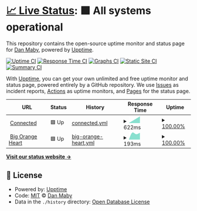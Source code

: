 # [📈 Live Status](https://status.connected.so): <!--live status--> **🟩 All systems operational**

This repository contains the open-source uptime monitor and status page for [Dan Maby](https://blue37.com), powered by [Upptime](https://github.com/upptime/upptime).

[![Uptime CI](https://github.com/danmaby/status.connected.so/workflows/Uptime%20CI/badge.svg)](https://github.com/danmaby/status.connected.so/actions?query=workflow%3A%22Uptime+CI%22)
[![Response Time CI](https://github.com/danmaby/status.connected.so/workflows/Response%20Time%20CI/badge.svg)](https://github.com/danmaby/status.connected.so/actions?query=workflow%3A%22Response+Time+CI%22)
[![Graphs CI](https://github.com/danmaby/status.connected.so/workflows/Graphs%20CI/badge.svg)](https://github.com/danmaby/status.connected.so/actions?query=workflow%3A%22Graphs+CI%22)
[![Static Site CI](https://github.com/danmaby/status.connected.so/workflows/Static%20Site%20CI/badge.svg)](https://github.com/danmaby/status.connected.so/actions?query=workflow%3A%22Static+Site+CI%22)
[![Summary CI](https://github.com/danmaby/status.connected.so/workflows/Summary%20CI/badge.svg)](https://github.com/danmaby/status.connected.so/actions?query=workflow%3A%22Summary+CI%22)

With [Upptime](https://upptime.js.org), you can get your own unlimited and free uptime monitor and status page, powered entirely by a GitHub repository. We use [Issues](https://github.com/danmaby/status.connected.so/issues) as incident reports, [Actions](https://github.com/danmaby/status.connected.so/actions) as uptime monitors, and [Pages](https://status.connected.so) for the status page.

<!--start: status pages-->
<!-- This summary is generated by Upptime (https://github.com/upptime/upptime) -->
<!-- Do not edit this manually, your changes will be overwritten -->
<!-- prettier-ignore -->
| URL | Status | History | Response Time | Uptime |
| --- | ------ | ------- | ------------- | ------ |
| <img alt="" src="https://icons.duckduckgo.com/ip3/connected.so.ico" height="13"> [Connected](https://connected.so) | 🟩 Up | [connected.yml](https://github.com/danmaby/status.connected.so/commits/HEAD/history/connected.yml) | <details><summary><img alt="Response time graph" src="./graphs/connected/response-time-week.png" height="20"> 622ms</summary><br><a href="https://status.connected.so/history/connected"><img alt="Response time 622" src="https://img.shields.io/endpoint?url=https%3A%2F%2Fraw.githubusercontent.com%2Fdanmaby%2Fstatus.connected.so%2FHEAD%2Fapi%2Fconnected%2Fresponse-time.json"></a><br><a href="https://status.connected.so/history/connected"><img alt="24-hour response time 622" src="https://img.shields.io/endpoint?url=https%3A%2F%2Fraw.githubusercontent.com%2Fdanmaby%2Fstatus.connected.so%2FHEAD%2Fapi%2Fconnected%2Fresponse-time-day.json"></a><br><a href="https://status.connected.so/history/connected"><img alt="7-day response time 622" src="https://img.shields.io/endpoint?url=https%3A%2F%2Fraw.githubusercontent.com%2Fdanmaby%2Fstatus.connected.so%2FHEAD%2Fapi%2Fconnected%2Fresponse-time-week.json"></a><br><a href="https://status.connected.so/history/connected"><img alt="30-day response time 622" src="https://img.shields.io/endpoint?url=https%3A%2F%2Fraw.githubusercontent.com%2Fdanmaby%2Fstatus.connected.so%2FHEAD%2Fapi%2Fconnected%2Fresponse-time-month.json"></a><br><a href="https://status.connected.so/history/connected"><img alt="1-year response time 622" src="https://img.shields.io/endpoint?url=https%3A%2F%2Fraw.githubusercontent.com%2Fdanmaby%2Fstatus.connected.so%2FHEAD%2Fapi%2Fconnected%2Fresponse-time-year.json"></a></details> | <details><summary><a href="https://status.connected.so/history/connected">100.00%</a></summary><a href="https://status.connected.so/history/connected"><img alt="All-time uptime 100.00%" src="https://img.shields.io/endpoint?url=https%3A%2F%2Fraw.githubusercontent.com%2Fdanmaby%2Fstatus.connected.so%2FHEAD%2Fapi%2Fconnected%2Fuptime.json"></a><br><a href="https://status.connected.so/history/connected"><img alt="24-hour uptime 100.00%" src="https://img.shields.io/endpoint?url=https%3A%2F%2Fraw.githubusercontent.com%2Fdanmaby%2Fstatus.connected.so%2FHEAD%2Fapi%2Fconnected%2Fuptime-day.json"></a><br><a href="https://status.connected.so/history/connected"><img alt="7-day uptime 100.00%" src="https://img.shields.io/endpoint?url=https%3A%2F%2Fraw.githubusercontent.com%2Fdanmaby%2Fstatus.connected.so%2FHEAD%2Fapi%2Fconnected%2Fuptime-week.json"></a><br><a href="https://status.connected.so/history/connected"><img alt="30-day uptime 100.00%" src="https://img.shields.io/endpoint?url=https%3A%2F%2Fraw.githubusercontent.com%2Fdanmaby%2Fstatus.connected.so%2FHEAD%2Fapi%2Fconnected%2Fuptime-month.json"></a><br><a href="https://status.connected.so/history/connected"><img alt="1-year uptime 100.00%" src="https://img.shields.io/endpoint?url=https%3A%2F%2Fraw.githubusercontent.com%2Fdanmaby%2Fstatus.connected.so%2FHEAD%2Fapi%2Fconnected%2Fuptime-year.json"></a></details>
| <img alt="" src="https://icons.duckduckgo.com/ip3/www.bigorangeheart.org.ico" height="13"> [Big Orange Heart](https://www.bigorangeheart.org) | 🟩 Up | [big-orange-heart.yml](https://github.com/danmaby/status.connected.so/commits/HEAD/history/big-orange-heart.yml) | <details><summary><img alt="Response time graph" src="./graphs/big-orange-heart/response-time-week.png" height="20"> 193ms</summary><br><a href="https://status.connected.so/history/big-orange-heart"><img alt="Response time 193" src="https://img.shields.io/endpoint?url=https%3A%2F%2Fraw.githubusercontent.com%2Fdanmaby%2Fstatus.connected.so%2FHEAD%2Fapi%2Fbig-orange-heart%2Fresponse-time.json"></a><br><a href="https://status.connected.so/history/big-orange-heart"><img alt="24-hour response time 193" src="https://img.shields.io/endpoint?url=https%3A%2F%2Fraw.githubusercontent.com%2Fdanmaby%2Fstatus.connected.so%2FHEAD%2Fapi%2Fbig-orange-heart%2Fresponse-time-day.json"></a><br><a href="https://status.connected.so/history/big-orange-heart"><img alt="7-day response time 193" src="https://img.shields.io/endpoint?url=https%3A%2F%2Fraw.githubusercontent.com%2Fdanmaby%2Fstatus.connected.so%2FHEAD%2Fapi%2Fbig-orange-heart%2Fresponse-time-week.json"></a><br><a href="https://status.connected.so/history/big-orange-heart"><img alt="30-day response time 193" src="https://img.shields.io/endpoint?url=https%3A%2F%2Fraw.githubusercontent.com%2Fdanmaby%2Fstatus.connected.so%2FHEAD%2Fapi%2Fbig-orange-heart%2Fresponse-time-month.json"></a><br><a href="https://status.connected.so/history/big-orange-heart"><img alt="1-year response time 193" src="https://img.shields.io/endpoint?url=https%3A%2F%2Fraw.githubusercontent.com%2Fdanmaby%2Fstatus.connected.so%2FHEAD%2Fapi%2Fbig-orange-heart%2Fresponse-time-year.json"></a></details> | <details><summary><a href="https://status.connected.so/history/big-orange-heart">100.00%</a></summary><a href="https://status.connected.so/history/big-orange-heart"><img alt="All-time uptime 100.00%" src="https://img.shields.io/endpoint?url=https%3A%2F%2Fraw.githubusercontent.com%2Fdanmaby%2Fstatus.connected.so%2FHEAD%2Fapi%2Fbig-orange-heart%2Fuptime.json"></a><br><a href="https://status.connected.so/history/big-orange-heart"><img alt="24-hour uptime 100.00%" src="https://img.shields.io/endpoint?url=https%3A%2F%2Fraw.githubusercontent.com%2Fdanmaby%2Fstatus.connected.so%2FHEAD%2Fapi%2Fbig-orange-heart%2Fuptime-day.json"></a><br><a href="https://status.connected.so/history/big-orange-heart"><img alt="7-day uptime 100.00%" src="https://img.shields.io/endpoint?url=https%3A%2F%2Fraw.githubusercontent.com%2Fdanmaby%2Fstatus.connected.so%2FHEAD%2Fapi%2Fbig-orange-heart%2Fuptime-week.json"></a><br><a href="https://status.connected.so/history/big-orange-heart"><img alt="30-day uptime 100.00%" src="https://img.shields.io/endpoint?url=https%3A%2F%2Fraw.githubusercontent.com%2Fdanmaby%2Fstatus.connected.so%2FHEAD%2Fapi%2Fbig-orange-heart%2Fuptime-month.json"></a><br><a href="https://status.connected.so/history/big-orange-heart"><img alt="1-year uptime 100.00%" src="https://img.shields.io/endpoint?url=https%3A%2F%2Fraw.githubusercontent.com%2Fdanmaby%2Fstatus.connected.so%2FHEAD%2Fapi%2Fbig-orange-heart%2Fuptime-year.json"></a></details>

<!--end: status pages-->

[**Visit our status website →**](https://status.connected.so)

## 📄 License

- Powered by: [Upptime](https://github.com/upptime/upptime)
- Code: [MIT](./LICENSE) © [Dan Maby](https://blue37.com)
- Data in the `./history` directory: [Open Database License](https://opendatacommons.org/licenses/odbl/1-0/)
